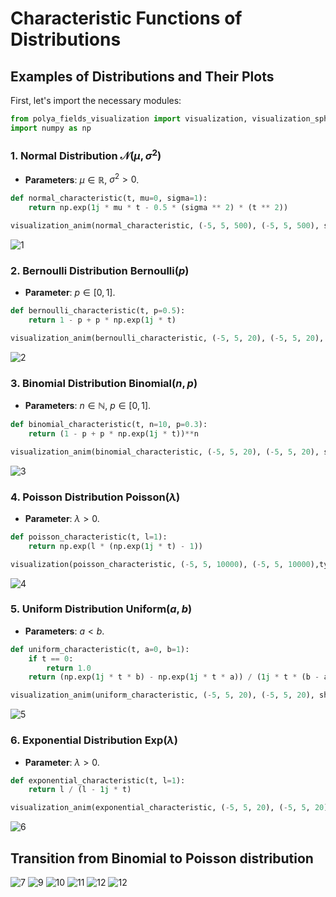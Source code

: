 # Characteristic Functions of Distributions

## Examples of Distributions and Their Plots
First, let's import the necessary modules:
```python
from polya_fields_visualization import visualization, visualization_sphere, animate_sphere, visualization_anim
import numpy as np
```

### 1. Normal Distribution $\mathcal{N}(\mu, \sigma^2)$
- **Parameters**: $\mu \in \mathbb{R}$, $\sigma^2 > 0$.
```python
def normal_characteristic(t, mu=0, sigma=1):
    return np.exp(1j * mu * t - 0.5 * (sigma ** 2) * (t ** 2))

visualization_anim(normal_characteristic, (-5, 5, 500), (-5, 5, 500), show_vectors=True,type_plot="stream", num_particles=200, title_plot="Graph of the characteristic function of the normal distribution")
```
![1](images/N(0,1).gif)

### 2. Bernoulli Distribution $\text{Bernoulli}(p)$
- **Parameter**: $p \in [0, 1]$.
```python
def bernoulli_characteristic(t, p=0.5):
    return 1 - p + p * np.exp(1j * t)

visualization_anim(bernoulli_characteristic, (-5, 5, 20), (-5, 5, 20), show_vectors=True, num_particles=100, title_plot="Graph of the characteristic function of the bernoulli distribution")
```
![2](images/bernoulli.gif)
### 3. Binomial Distribution $\text{Binomial}(n, p)$
- **Parameters**: $n \in \mathbb{N}$, $p \in [0, 1]$.
```python
def binomial_characteristic(t, n=10, p=0.3):
    return (1 - p + p * np.exp(1j * t))**n

visualization_anim(binomial_characteristic, (-5, 5, 20), (-5, 5, 20), show_vectors=True, num_particles=100, title_plot="Graph of the characteristic function of the binomial distribution")
```
![3](images/binomial.gif)

### 4. Poisson Distribution $\text{Poisson}(\lambda)$
- **Parameter**: $\lambda > 0$.
```python
def poisson_characteristic(t, l=1):
    return np.exp(l * (np.exp(1j * t) - 1))

visualization(poisson_characteristic, (-5, 5, 10000), (-5, 5, 10000),typr_plot="stream", title_plot="Graph of the characteristic function of the Poisson distribution")

```
![4](images/P(1).png)
### 5. Uniform Distribution $\text{Uniform}(a, b)$
- **Parameters**: $a < b$.
```python
def uniform_characteristic(t, a=0, b=1):
    if t == 0:
        return 1.0
    return (np.exp(1j * t * b) - np.exp(1j * t * a)) / (1j * t * (b - a))

visualization_anim(uniform_characteristic, (-5, 5, 20), (-5, 5, 20), show_vectors=True, num_particles=100, title_plot="Graph of the characteristic function of the uniform distribution")
```
![5](images/uniform.gif)
### 6. Exponential Distribution $\text{Exp}(\lambda)$
- **Parameter**: $\lambda > 0$.
```python
def exponential_characteristic(t, l=1):
    return l / (l - 1j * t)

visualization_anim(exponential_characteristic, (-5, 5, 20), (-5, 5, 20), show_vectors=True, num_particles=100, title_plot="Graph of the characteristic function of the exponential distribution")
```
![6](images/exp.gif)
## Transition from Binomial to Poisson distribution
![7](images/Bin1.png)
![9](images/Bin5.png)
![10](images/Bin50.png)
![11](images/Bin100.png)
![12](images/Bin500.png)
![12](images/P(1).png)